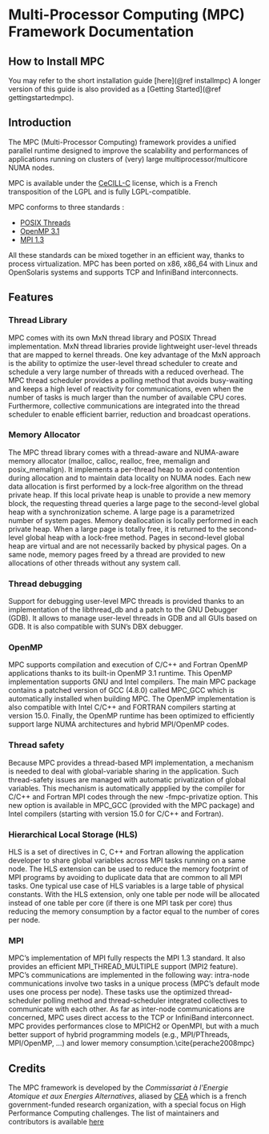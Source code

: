 Multi-Processor Computing (MPC) Framework Documentation
=======================================================

How to Install MPC
------------------

You may refer to the short installation guide [here](@ref installmpc)
A longer version of this guide is also provided as a [Getting Started](@ref gettingstartedmpc).


Introduction
------------

The MPC (Multi-Processor Computing) framework provides a unified parallel
runtime designed to improve the scalability and performances of applications
running on clusters of (very) large multiprocessor/multicore NUMA nodes.

MPC is available under the [CeCILL-C][CCC_LNK] license, which is a French
transposition of the LGPL and is fully LGPL-compatible.

MPC conforms to three standards :
  * [POSIX Threads][PTH_LNK]
  * [OpenMP 3.1][OMP_LNK]
  * [MPI 1.3][MPI_LNK]
  
All these standards can be mixed together in an efficient way, thanks to process
virtualization. MPC has been ported on x86, x86_64 with Linux and OpenSolaris
systems and supports TCP and InfiniBand interconnects.


Features
--------

### Thread Library ###

MPC comes with its own MxN thread library and POSIX Thread implementation. MxN
thread libraries provide lightweight user-level threads that are mapped to
kernel threads. One key advantage of the MxN approach is the ability to optimize
the user-level thread scheduler to create and schedule a very large number of
threads with a reduced overhead. The MPC thread scheduler provides a polling
method that avoids busy-waiting and keeps a high level of reactivity for
communications, even when the number of tasks is much larger than the number of
available CPU cores. Furthermore, collective communications are integrated into
the thread scheduler to enable efficient barrier, reduction and broadcast
operations.

### Memory Allocator ###

The MPC thread library comes with a thread-aware and NUMA-aware memory allocator
(malloc, calloc, realloc, free, memalign and posix_memalign). It implements a
per-thread heap to avoid contention during allocation and to maintain data
locality on NUMA nodes. Each new data allocation is first performed by a
lock-free algorithm on the thread private heap. If this local private heap is
unable to provide a new memory block, the requesting thread queries a large page
to the second-level global heap with a synchronization scheme. A large page is a
parametrized number of system pages. Memory deallocation is locally performed in
each private heap. When a large page is totally free, it is returned to the
second-level global heap with a lock-free method. Pages in second-level global
heap are virtual and are not necessarily backed by physical pages. On a same
node, memory pages freed by a thread are provided to new allocations of other
threads without any system call.

### Thread debugging ###

Support for debugging user-level MPC threads is provided thanks to an
implementation of the libthread_db and a patch to the GNU Debugger (GDB). It
allows to manage user-level threads in GDB and all GUIs based on GDB. It is also
compatible with SUN’s DBX debugger.

### OpenMP ###

MPC supports compilation and execution of C/C++ and Fortran OpenMP applications
thanks to its built-in OpenMP 3.1 runtime. This OpenMP implementation supports
GNU and Intel compilers. The main MPC package contains a patched version of GCC
(4.8.0) called MPC_GCC which is automatically installed when building MPC. The
OpenMP implementation is also compatible with Intel C/C++ and FORTRAN compilers
starting at version 15.0. Finally, the OpenMP runtime has been optimized to
efficiently support large NUMA architectures and hybrid MPI/OpenMP codes.

### Thread safety ###

Because MPC provides a thread-based MPI implementation, a mechanism is needed to
deal with global-variable sharing in the application. Such thread-safety issues
are managed with automatic privatization of global variables. This mechanism is
automatically appplied by the compiler for C/C++ and Fortran MPI codes through
the new -fmpc-privatize option. This new option is available in MPC_GCC
(provided with the MPC package) and Intel compilers (starting with version 15.0
for C/C++ and Fortran).

### Hierarchical Local Storage (HLS) ###

HLS is a set of directives in C, C++ and Fortran allowing the application
developer to share global variables across MPI tasks running on a same node. The
HLS extension can be used to reduce the memory footprint of MPI programs by
avoiding to duplicate data that are common to all MPI tasks. One typical use
case of HLS variables is a large table of physical constants. With the HLS
extension, only one table per node will be allocated instead of one table per
core (if there is one MPI task per core) thus reducing the memory consumption by
a factor equal to the number of cores per node.

### MPI ###

MPC’s implementation of MPI fully respects the MPI 1.3 standard. It also
provides an efficient MPI_THREAD_MULTIPLE support (MPI2 feature). MPC’s
communications are implemented in the following way: intra-node communications
involve two tasks in a unique process (MPC’s default mode uses one process per
node). These tasks use the optimized thread-scheduler polling method and
thread-scheduler integrated collectives to communicate with each other. As far
as inter-node communications are concerned, MPC uses direct access to the TCP or
InfiniBand interconnect. MPC provides performances close to MPICH2 or OpenMPI,
but with a much better support of hybrid programming models (e.g., MPI/PThreads,
MPI/OpenMP, …) and lower memory consumption.\cite{perache2008mpc}

Credits
-------
The MPC framework is developed by the *Commissariat à l'Energie Atomique et aux
Energies Alternatives*, aliased by [CEA][CEA_LNK] which is a french
government-funded research organization, with a special focus on High
Performance Computing challenges. The list of maintainers and contributors is
available [here][MAINTAINERS_MD]

[CCC_LNK]: http://www.cecill.info/index.en.html "CeCILL-C License"
[PTH_LNK]: http://pubs.opengroup.org/onlinepubs/007904975/basedefs/pthread.h.html "POSIX Threads Standard"
[OMP_LNK]: http://www.openmp.org/mp-documents/OpenMP3.1.pdf "OpenMP 3.1 standard"
[MPI_LNK]: http://www.mpi-forum.org/docs/mpi-1.3/mpi-report-1.3-2008-05-30.pdf "MPI 1.3 Standard"
[CEA_LNK]: http://www.cea.fr/english-portal/ "CEA Home Page"

[MAINTAINERS_MD]: ../../../MAINTAINERS
